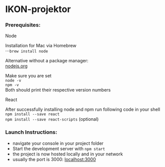 <h1><a id="IKONprojektor_0"></a>IKON-projektor</h1>
<h3><a id="Prerequisites_3"></a>Prerequisites:</h3>
<p>Node</p>
<p>Installation for Mac via Homebrew<br>
⋅⋅⋅<code>brew install node</code></p>
<p>Alternative without a package manager:<br>
<a href="https://nodejs.org/en/">nodejs.org</a></p>
<p>Make sure you are set<br>
<code>node -v</code><br>
<code>npm -v</code><br>
Both should print their respective version numbers</p>
<p>React</p>
<p>After successfully installing node and npm run following code in your shell<br>
<code>npm install --save react</code><br>
<code>npm install --save react-scripts</code> (optional)</p>
<h3><a id="Launch_Instructions_27"></a>Launch Instructions:</h3>
<ul>
<li>navigate your console in your project folder</li>
<li>Start the development server with <code>npm start</code></li>
<li>the project is now hosted locally and in your network</li>
<li>usually the port is 3000: <a href="http://localhost:3000/">localhost:3000</a></li>
</ul>